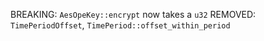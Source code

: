BREAKING: `AesOpeKey::encrypt` now takes a `u32`
REMOVED: `TimePeriodOffset`, `TimePeriod::offset_within_period`
